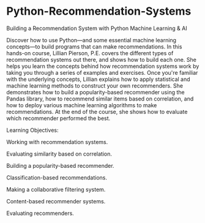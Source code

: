 # Python-Recommendation-Systems
Building a Recommendation System with Python Machine Learning &amp; AI

Discover how to use Python—and some essential machine learning concepts—to build programs that can make recommendations. In this hands-on course, Lillian Pierson, P.E. covers the different types of recommendation systems out there, and shows how to build each one. She helps you learn the concepts behind how recommendation systems work by taking you through a series of examples and exercises. Once you're familiar with the underlying concepts, Lillian explains how to apply statistical and machine learning methods to construct your own recommenders. She demonstrates how to build a popularity-based recommender using the Pandas library, how to recommend similar items based on correlation, and how to deploy various machine learning algorithms to make recommendations. At the end of the course, she shows how to evaluate which recommender performed the best.

Learning Objectives:

Working with recommendation systems.

Evaluating similarity based on correlation.

Building a popularity-based recommender.

Classification-based recommendations.

Making a collaborative filtering system.

Content-based recommender systems.

Evaluating recommenders.

